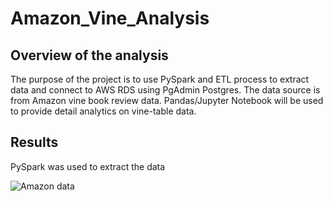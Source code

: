 # Amazon_Vine_Analysis

## Overview of the analysis

The purpose of the project is to use PySpark and ETL process to extract data and connect to AWS RDS using PgAdmin Postgres. The data source is from Amazon vine book review data. 
Pandas/Jupyter Notebook will be used to provide detail analytics on vine-table data.  

## Results

PySpark was used to extract the data

![Amazon data](https://user-images.githubusercontent.com/75961117/122311218-b2ef7b00-cedf-11eb-8344-a091ba0cd452.PNG)

